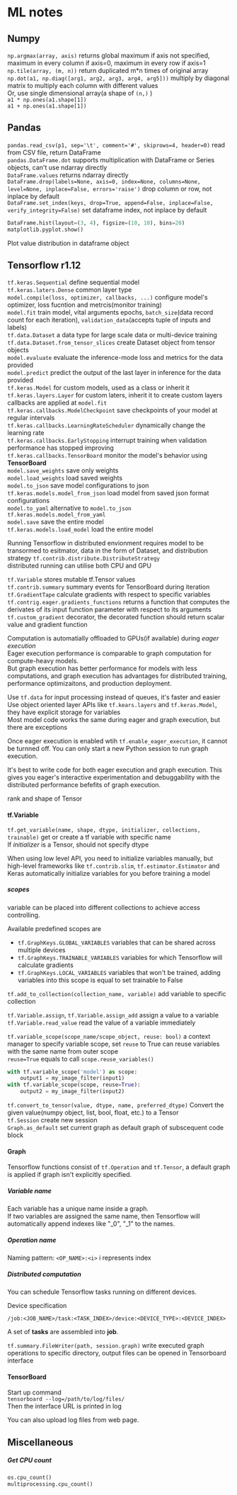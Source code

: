 # ML notes

## Numpy
`np.argmax(array, axis)`  returns global maximum if axis not specified, maximum in every column if axis=0, maximum in every row if axis=1  
`np.tile(array, (m, n))`  return duplicated m*n times of original array  
`np.dot(a1, np.diag([arg1, arg2, arg3, arg4, arg5]))`  multiply by diagonal matrix to multiply each column with different values  
Or, use single dimensional array(a shape of `(n,)` )  
`a1 * np.ones(a1.shape[1])`  
`a1 + np.ones(a1.shape[1])`

## Pandas

`pandas.read_csv(p1, sep='\t', comment='#', skiprows=4, header=0)` read from CSV file, return DataFrame  
`pandas.DataFrame.dot`  supports multiplication with DataFrame or Series objects, can't use ndarray directly  
`DataFrame.values`  returns ndarray directly  
`DataFrame.drop(labels=None, axis=0, index=None, columns=None, level=None, inplace=False, errors='raise')`  drop column or row, not inplace by default  
`DataFrame.set_index(keys, drop=True, append=False, inplace=False, verify_integrity=False)`  set dataframe index, not inplace by default  

```Python
DataFrame.hist(layout=(3, 4), figsize=(10, 10), bins=20)
matplotlib.pyplot.show()
```
Plot value distribution in dataframe object  


## Tensorflow r1.12
`tf.keras.Sequential`  define sequential model  
`tf.keras.laters.Dense`  common layer type  
`model.compile(loss, optimizer, callbacks, ...)`  configure model's optimizer, loss fucntion and metrcis(monitor training)  
`model.fit`  train model, vital arguments epochs, `batch_size`(data record count for each iteration), `validation_data`(accepts tuple of inputs and labels)  
`tf.data.Dataset`  a data type for large scale data or multi-device training  
`tf.data.Dataset.from_tensor_slices`  create Dataset object from tensor objects  
`model.evaluate`  evaluate the inference-mode loss and metrics for the data provided  
`model.predict`  predict the output of the last layer in inference for the data provided  
`tf.keras.Model`  for custom models, used as a class or inherit it  
`tf.keras.layers.Layer`  for custom laters, inherit it to create custom layers  
callbacks are applied at `model.fit`  
`tf.keras.callbacks.ModelCheckpoint`  save checkpoints of your model at regular intervals  
`tf.keras.callbacks.LearningRateScheduler`  dynamically change the learning rate  
`tf.keras.callbacks.EarlyStopping`  interrupt training when validation performance has stopped improving  
`tf.keras.callbacks.TensorBoard`  monitor the model's behavior using **TensorBoard**  
`model.save_weights`  save only weights  
`model.load_weights`  load saved weights  
`model.to_json`  save model configurations to json  
`tf.keras.models.model_from_json`  load model from saved json format configurations  
`model.to_yaml`  alternative to `model.to_json`  
`tf.keras.models.model_from_yaml`  
`model.save`  save the entire model  
`tf.keras.models.load_model`  load the entire model  

Running Tensorflow in distributed envionment requires model to be transormed to esitmator, data in the form of Dataset, and distribution strategy `tf.contrib.distribute.DistributeStrategy`  
distributed running can utilise both CPU and GPU

`tf.Variable`  stores mutable tf.Tensor values  
`tf.contrib.summary`  summary events for TensorBoard during iteration  
`tf.GradientTape`  calculate gradients with respect to specific variables  
`tf.contrig.eager.gradients_functions`  returns a function that computes the derivates of its input function parameter with respect to its arguments  
`tf.custom_gradient`  decorator, the decorated function should return scalar value and gradient function  

Computation is automatially offloaded to GPUs(if available) during *eager execution*  
Eager execution performance is comparable to graph computation for compute-heavy models.  
But graph execution has better performance for models with less computations, and graph execution has advantages for distributed training, performance optimizaitons, and production deployment.

Use `tf.data` for input processing instead of queues, it's faster and easier  
Use object oriented layer APIs like `tf.kears.layers` and `tf.keras.Model`, they have explicit storage for variables  
Most model code works the same during eager and graph execution, but there are exceptions  

Once eager execution is enabled wtih `tf.enable_eager_execution`, it cannot be turnned off. You can only start a new Python session to run graph execution.

It's best to write code for both eager execution and graph execution. This gives you eager's interactive experimentation and debuggability with the distributed performance befefits of graph execution.

rank and shape of Tensor  

#### tf.Variable

`tf.get_variable(name, shape, dtype, initializer, collections, trainable)`  get or create a tf variable with specific name  
If *initializer* is a Tensor, should not specify dtype  

When using low level API, you need to initialize variables manually, but high-level frameworks like `tf.contrib.slim`, `tf.estimator.Estimator` and Keras automatically initialize variables for you before training a model  

##### scopes
variable can be placed into different collections to achieve access controlling.  

Available predefined scopes are

 - `tf.GraphKeys.GLOBAL_VARIABLES`  variables that can be shared across multiple devices  
 - `tf.GraphKeys.TRAINABLE_VARIABLES`  variables for which Tensorflow will calculate gradients  
 - `tf.GraphKeys.LOCAL_VARIABLES`  variables that won't be trained, adding variables into this scope is equal to set trainable to False  

`tf.add_to_collection(collection_name, variable)`  add variable to specific collection  

`tf.Variable.assign`, `tf.Variable.assign_add` assign a value to a variable  
`tf.Variable.read_value`  read the value of a variable immediately  

`tf.variable_scope(scope_name/scope_object, reuse: bool)`  a context manager to specify variable scope, set `reuse` to True can reuse variables with the same name from outer scope  
`reuse=True` equals to call `scope.reuse_variables()`


```Python
with tf.variable_scope('model') as scope:
    output1 = my_image_filter(input1)
with tf.variable_scope(scope, reuse=True):
    output2 = my_image_filter(input2)
```

`tf.convert_to_tensor(value, dtype, name, preferred_dtype)`  Convert the given value(numpy object, list, bool, float, etc.) to a Tensor  
`tf.Session`  create new session  
`Graph.as_default`  set current graph as default graph of subscequent code block  

#### Graph
Tensorflow functions consist of `tf.Operation` and `tf.Tensor`, a default graph is applied if graph isn't explicitly specified.

##### Variable name
Each variable has a unique name inside a graph.  
If two variables are assigned the same name, then Tensorflow will automatically append indexes like "\_0", "\_1" to the names.

##### Operation name
Naming pattern: `<OP_NAME>:<i>` i represents index


##### Distributed computation
You can schedule Tensorflow tasks running on different devices.

Device specification

`/job:<JOB_NAME>/task:<TASK_INDEX>/device:<DEVICE_TYPE>:<DEVICE_INDEX>`

A set of **tasks** are assembled into **job**.

`tf.summary.FileWriter(path, session.graph)`  write executed graph operations to specific directory, output files can be opened in Tensorboard interface

#### TensorBoard

Start up command  
`tensorboard --log=/path/to/log/files/`  
Then the interface URL is printed in log

You can also upload log files from web page.

## Miscellaneous

##### Get CPU count

```Python
os.cpu_count()
multiprocessing.cpu_count()
```
